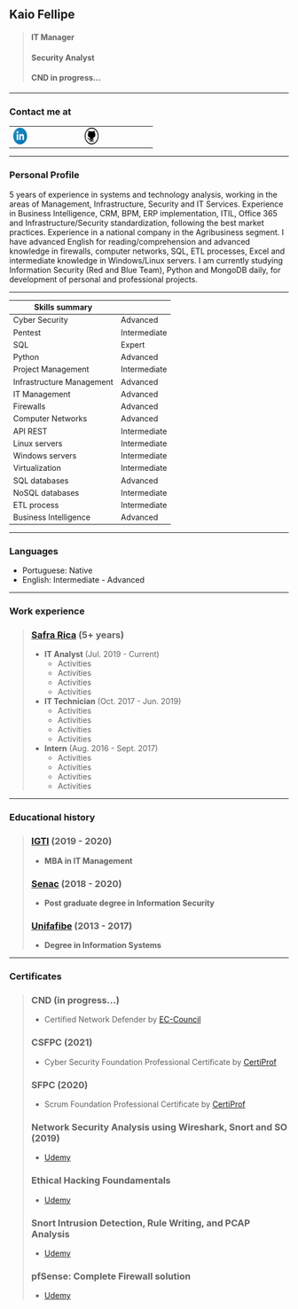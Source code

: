 ## **Kaio Fellipe**
> #### IT Manager
> #### Security Analyst
> #### CND in progress...

---
### **Contact me at**
<table>
    <tr>
        <td><img src="./assets/images/linkedin-icon.svg" alt="Linkedin" width="25" height="30"></td>
        <td><a href="https://www.linkedin.com/in/kaio-fellipe/" style="color: white">kaio-fellipe</a></td>
        <td><img src="./assets/images/github-icon.svg" alt="GitHub" width="25" height="30"></td>
        <td><a href="https://github.com/kaio6fellipe" style="color: white">kaio6fellipe</a></td>
    </tr>
</table>

---
### **Personal Profile**

5 years of experience in systems and technology analysis, working in the areas of Management, Infrastructure, Security and IT Services. Experience in Business Intelligence, CRM, BPM, ERP implementation, ITIL, Office 365 and Infrastructure/Security standardization, following the best market practices. Experience in a national company in the Agribusiness segment. I have advanced English for reading/comprehension and advanced knowledge in firewalls, computer networks, SQL, ETL processes, Excel and intermediate knowledge in  Windows/Linux servers. I am currently studying Information Security (Red and Blue Team), Python and MongoDB daily, for development of personal and professional projects.

---
| **Skills summary** | |
| ---------------------- |-|
| Cyber Security | Advanced |
| Pentest | Intermediate |
| SQL | Expert |
| Python | Advanced |
| Project Management | Intermediate |
| Infrastructure Management | Advanced |
| IT Management | Advanced |
| Firewalls | Advanced |
| Computer Networks | Advanced |
| API REST | Intermediate |
| Linux servers | Intermediate |
| Windows servers | Intermediate |
| Virtualization | Intermediate |
| SQL databases | Advanced |
| NoSQL databases | Intermediate |
| ETL process | Intermediate |
| Business Intelligence | Advanced |

---
### **Languages**
- Portuguese: Native
- English: Intermediate - Advanced

---
### **Work experience**
> ### **[Safra Rica](https://www.safrarica.com.br/)** (5+ years)
> - **IT Analyst** (Jul. 2019 - Current)
>   - Activities
>   - Activities
>   - Activities
>   - Activities
> - **IT Technician** (Oct. 2017 - Jun. 2019)
>   - Activities
>   - Activities
>   - Activities
>   - Activities
> - **Intern** (Aug. 2016 - Sept. 2017)
>   - Activities
>   - Activities
>   - Activities
>   - Activities

---
### **Educational history**
> ### **[IGTI](https://www.igti.com.br/)** (2019 - 2020)
> - **MBA in IT Management**
> >
> ### **[Senac](https://www.sp.senac.br/)** (2018 - 2020)
> - **Post graduate degree in Information Security**
> >
> ### **[Unifafibe](https://unifafibe.com.br/)** (2013 - 2017)
> - **Degree in Information Systems**

---
### **Certificates**
> ### **CND** (in progress...)
> - Certified Network Defender by [EC-Council](https://www.eccouncil.org/)
>
> ### **CSFPC** (2021)
> - Cyber Security Foundation Professional Certificate by [CertiProf](https://certiprof.com/)
>
> ### **SFPC** (2020)
> - Scrum Foundation Professional Certificate by [CertiProf](https://certiprof.com/)
>
> ### **Network Security Analysis using Wireshark, Snort and SO** (2019)
> - [Udemy](https://www.udemy.com/)
>
> ### **Ethical Hacking Foundamentals**
> - [Udemy](https://www.udemy.com/)
>
> ### **Snort Intrusion Detection, Rule Writing, and PCAP Analysis**
> - [Udemy](https://www.udemy.com/)
>
> ### **pfSense: Complete Firewall solution**
> - [Udemy](https://www.udemy.com/)
